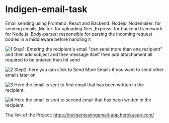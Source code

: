 # Indigen-email-task
Email sending using Frontend: React and Backend: Nodejs 
,Nodemailer: for sending emails
,Multer: for uploading files 
,Express: for backend framework for Node.js
,Body-parser: responsible for parsing the incoming request bodies in a middleware before handling it



![1](https://user-images.githubusercontent.com/64978340/141021046-515d4a7e-c52b-42eb-b968-bb2178298807.JPG)
Step1: Entering the  recipient's email "can send more than one recipient" and then add subject and then message itself then add attachament all required to be entered then hit send

![2](https://user-images.githubusercontent.com/64978340/141021066-176e486c-7017-4dc6-ad83-a8ff69c7bf37.JPG)
Step2: here you can click to Send More Emails if you want to send other emails later on 

![3](https://user-images.githubusercontent.com/64978340/141021085-525eab82-d367-4fbe-84c6-9aa84b6cd0af.JPG)
Here the email is sent to first email that has been written in the recipient.

![4](https://user-images.githubusercontent.com/64978340/141021106-33e151ce-cd70-4361-9acf-848da2218d56.JPG)
Here the email is sent to second email that has been written in the recipient.



The link of the Project: https://indigentestingemail-app.herokuapp.com/ 
